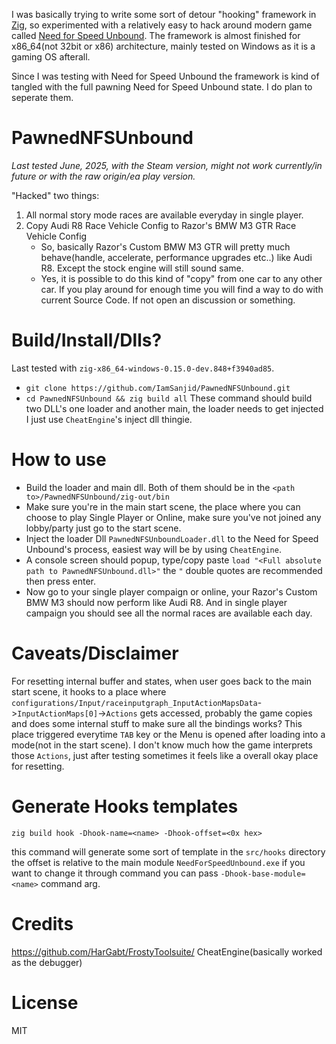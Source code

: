 I was basically trying to write some sort of detour "hooking" framework in [Zig](https://ziglang.org/), so experimented with a relatively easy to hack around modern game called [Need for Speed Unbound](https://store.steampowered.com/app/1846380/Need_for_Speed_Unbound/). The framework is almost finished for x86_64(not 32bit or x86) architecture, mainly tested on Windows as it is a gaming OS afterall.

Since I was testing with Need for Speed Unbound the framework is kind of tangled with the full pawning Need for Speed Unbound state. I do plan to seperate them.

# PawnedNFSUnbound
*Last tested June, 2025, with the Steam version, might not work currently/in future or with the raw origin/ea play version.*

"Hacked" two things:
  1. All normal story mode races are available everyday in single player.
  2. Copy Audi R8 Race Vehicle Config to Razor's BMW M3 GTR Race Vehicle Config
     * So, basically Razor's Custom BMW M3 GTR will pretty much behave(handle, accelerate, performance upgrades etc..) like Audi R8. Except the stock engine will still sound same.
     * Yes, it is possible to do this kind of "copy" from one car to any other car. If you play around for enough time you will find a way to do with current Source Code. If not open an discussion or something.

# Build/Install/Dlls?
Last tested with `zig-x86_64-windows-0.15.0-dev.848+f3940ad85`.
  * `git clone https://github.com/IamSanjid/PawnedNFSUnbound.git`
  * `cd PawnedNFSUnbound && zig build all`
These command should build two DLL's one loader and another main, the loader needs to get injected I just use `CheatEngine`'s inject dll thingie.

# How to use
* Build the loader and main dll. Both of them should be in the `<path to>/PawnedNFSUnbound/zig-out/bin`
* Make sure you're in the main start scene, the place where you can choose to play Single Player or Online, make sure you've not joined any lobby/party just go to the start scene.
* Inject the loader Dll `PawnedNFSUnboundLoader.dll` to the Need for Speed Unbound's process, easiest way will be by using `CheatEngine`.
* A console screen should popup, type/copy paste `load "<Full absolute path to PawnedNFSUnbound.dll>"` the `"` double quotes are recommended then press enter.
* Now go to your single player compaign or online, your Razor's Custom BMW M3 should now perform like Audi R8. And in single player campaign you should see all the normal races are available each day.

# Caveats/Disclaimer
For resetting internal buffer and states, when user goes back to the main start scene, it hooks to a place where `configurations/Input/raceinputgraph_InputActionMapsData`->`InputActionMaps[0]`->`Actions` gets accessed, probably the game copies and does some internal stuff to make sure all the bindings works? This place triggered everytime `TAB` key or the Menu is opened after loading into a mode(not in the start scene). I don't know much how the game interprets those `Actions`, just after testing sometimes it feels like a overall okay place for resetting.

# Generate Hooks templates
`zig build hook -Dhook-name=<name> -Dhook-offset=<0x hex>`

this command will generate some sort of template in the `src/hooks` directory the offset is relative to the main module `NeedForSpeedUnbound.exe` if you want to change it through command you can pass `-Dhook-base-module=<name>` command arg.

# Credits
https://github.com/HarGabt/FrostyToolsuite/
CheatEngine(basically worked as the debugger)

# License
MIT
